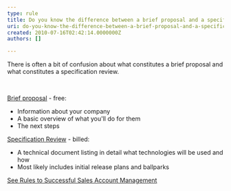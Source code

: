 ```yaml
---
type: rule
title: Do you know the difference between a brief proposal and a specification review?
uri: do-you-know-the-difference-between-a-brief-proposal-and-a-specification-review
created: 2010-07-16T02:42:14.0000000Z
authors: []

---
```




<span class='intro'> There is often a bit of confusion about what constitutes a brief proposal and what constitutes a specification review.
 </span>

<p> &#160;&#160;</p><p>
   <a href="http&#58;//www.ssw.com.au/ssw/Standards/templates/BriefProposalPostInitialMeeting.doc">Brief proposal</a> - free&#58; </p><ul><li>Information about your company </li><li>A basic overview of what you'll do for them </li><li>The next steps </li></ul><p>
   <a href="/management/rulestobetterspecificationreviews/pages/default.aspx" target="_blank">Specification Review</a> 
 - billed&#58;</p><ul><li>A technical document listing in detail what technologies will be used and how </li><li>Most likely includes initial release plans and ballparks </li></ul><p>
   <a href="/management/rulestobetterspecificationreviews/pages/default.aspx" target="_blank">See </a> 
   <a href="/Management/RulesToSuccessfulSalesAndAccountManagement/Pages/Meetings-Outcomes-from-initial-meeting.aspx">Rules to Successful Sales Account Management</a></p>


